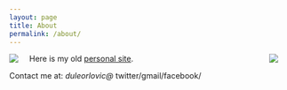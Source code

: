 ```yaml
---
layout: page
title: About
permalink: /about/
---
```



<img src="{{ site.baseurl }}/assets/duleorlovic.jpg" style="float: left; padding-right: 20px;">
<img src="{{ site.baseurl }}/assets/matz_and_dule.jpg" style="float: right; padding-right: 20px;">

Here is my old <a href="https://sites.google.com/site/duleorlovic/">personal
site</a>.

Contact me at: *duleorlovic@* twitter/gmail/facebook/
